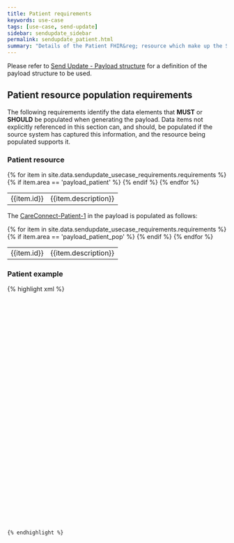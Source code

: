 ```yaml
---
title: Patient requirements
keywords: use-case
tags: [use-case, send-update]
sidebar: sendupdate_sidebar
permalink: sendupdate_patient.html
summary: "Details of the Patient FHIR&reg; resource which make up the Send Update payload."
---
```


Please refer to [Send Update - Payload structure](sendupdate_payload.html) for a definition of the payload structure to be used.

## Patient resource population requirements ##

The following requirements identify the data elements that **MUST** or **SHOULD** be populated when generating the payload. Data items not explicitly referenced in this section can, and should, be populated if the source system has captured this information, and the resource being populated supports it.


### Patient resource ###

<table class="requirement-box">
  {% for item in site.data.sendupdate_usecase_requirements.requirements %}
  {% if item.area == 'payload_patient' %}
  <tr>
    <td id="{{item.id}}">{{item.id}}</td>
    <td>{{item.description}}</td>
  </tr>
  {% endif %}
  {% endfor %}
</table>

The [CareConnect-Patient-1](https://fhir.hl7.org.uk/STU3/StructureDefinition/CareConnect-Patient-1) in the payload is populated as follows:

<table class="requirement-box">
  {% for item in site.data.sendupdate_usecase_requirements.requirements %}
  {% if item.area == 'payload_patient_pop' %}
  <tr>
    <td id="{{item.id}}">{{item.id}}</td>
    <td>{{item.description}}</td>
  </tr>
  {% endif %}
  {% endfor %}
</table>

### Patient example ###

{% highlight xml %}

<Patient>
	<id value="31686b67-9f20-4644-9a54-193d2f91de11" />
	<meta>
		<profile value="https://fhir.hl7.org.uk/STU3/StructureDefinition/CareConnect-Patient-1" />
	</meta>
	<active value="true" />
	<identifier>
		<extension url="https://fhir.hl7.org.uk/STU3/StructureDefinition/Extension-CareConnect-NHSNumberVerificationStatus-1">
			<valueCodeableConcept>
				<coding>
					<system value="https://fhir.hl7.org.uk/STU3/CodeSystem/CareConnect-NHSNumberVerificationStatus-1" />
					<code value="01" />
					<display value="Number present and verified" />
				</coding>
			</valueCodeableConcept>
		</extension>
		<system value="https://fhir.nhs.uk/Id/nhs-number" />
		<value value="9989453457" />
	</identifier>
	<name>
		<use value="official" />
		<family value="Smith" />
		<given value="Richard" />
		<prefix value="Mr" />
	</name>
	<birthDate value="1957-01-09" />
	<gender value="male" />
	<address>
		<line value="2 Oxdale close" />
		<city value="Leeds" />
		<district value="West Yorkshire" />
		<postalCode value="LS112WS" />
	</address>
	<telecom>
		<system value="email" />
		<value value="example@gmail.com" />
	</telecom>
	<telecom>
		<system value="phone" />
		<value value="01273546540" />
	</telecom>
	<generalPractitioner>
		<display value="Example Dr" />
	</generalPractitioner>
</Patient>

{% endhighlight %}